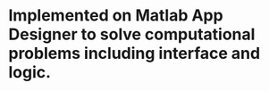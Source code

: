 # Implemented on Matlab App Designer to solve computational problems including interface and logic.
